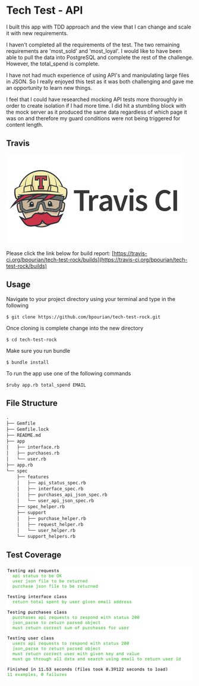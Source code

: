 # Tech Test - API

I built this app with TDD approach and the view that I can change and scale it with new requirements.

I haven't completed all the requirements of the test. The two remaining
requirements are 'most_sold' and 'most_loyal'. I would like to have been able
to pull the data into PostgreSQL and complete the rest of the challenge. However,
the total_spend is complete. 

I have not had much experience of using API's and manipulating large files
in JSON. So I really enjoyed this test as it was both challenging and gave me
an opportunity to learn new things.

I feel that I could have researched mocking API tests more thoroughly in order
to create isolation if I had more time. I did hit a stumbling block with the mock server as it produced the same data regardless of which page it was on and
therefore my guard conditions were not being triggered for content length.




## Travis

![Screenshot](./img/travis.png)

Please click the link below for build report:
[https://travis-ci.org/bpourian/tech-test-rock/builds](https://travis-ci.org/bpourian/tech-test-rock/builds)

## Usage
Navigate to your project directory using your terminal and type in the following
```
$ git clone https://github.com/bpourian/tech-test-rock.git
```
Once cloning is complete change into the new directory
```
$ cd tech-test-rock
```
Make sure you run bundle
```
$ bundle install
```
To run the app use one of the following commands  

```
$ruby app.rb total_spend EMAIL
```

## File Structure
```
.
├── Gemfile
├── Gemfile.lock
├── README.md
├── app
│   ├── interface.rb
│   ├── purchases.rb
│   └── user.rb
├── app.rb
└── spec
    ├── features
    │   ├── api_status_spec.rb
    │   ├── interface_spec.rb
    │   ├── purchases_api_json_spec.rb
    │   └── user_api_json_spec.rb
    ├── spec_helper.rb
    ├── support
    │   ├── purchase_helper.rb
    │   ├── request_helper.rb
    │   └── user_helper.rb
    └── support_helpers.rb
```

## Test Coverage

![Screenshot](./img/test.png)
